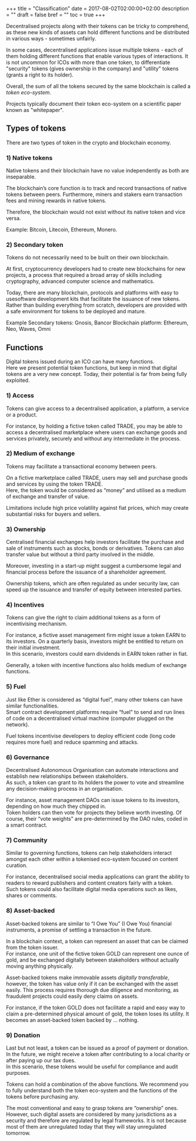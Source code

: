 +++
title = "Classification"
date = 2017-08-02T02:00:00+02:00
description = ""
draft = false
bref = ""
toc = true
+++

Decentralised projects along with their tokens can be tricky to comprehend, as these new kinds of assets can hold different functions and be distributed in various ways - sometimes unfairly. 

In some cases, decentralised applications issue multiple tokens - each of them holding different functions that enable various types of interactions. 
It is not uncommon for ICOs with more than one token, to differentiate  "security" tokens (gives ownership in the company) and "utility" tokens (grants a right to its holder).

Overall, the sum of all the tokens secured by the same blockchain is called a _token eco-system_.

Projects typically document their token eco-system on a scientific paper known as "whitepaper". 



## Types of tokens

There are two types of token in the crypto and blockchain economy.


### 1) Native tokens

Native tokens and their blockchain have no value independently as both are inseparable.
 
The blockchain’s core function is to track and record transactions of native tokens between peers. Furthermore, miners and stakers earn transaction fees and mining rewards in native tokens.

Therefore, the blockchain would not exist without its native token and vice versa.

Example: Bitcoin, Litecoin, Ethereum, Monero.


### 2) Secondary token

Tokens do not necessarily need to be built on their own blockchain.  

At first, cryptocurrency developers had to create new blockchains for new projects, a process that required a broad array of skills including cryptography, advanced computer science and mathematics.  

Today, there are many blockchain, protocols and platforms with easy to usesoftware development kits that facilitate the issuance of new tokens. 
Rather than building everything from scratch, developers are provided with a safe environment for tokens to be deployed and mature. 

Example
Secondary tokens: Gnosis, Bancor
Blockchain platform: Ethereum, Neo, Waves, Omni



## Functions

Digital tokens issued during an ICO can have many functions.  
Here we present potential token functions, but keep in mind that digital tokens are a very new concept. 
Today, their potential is far from being fully exploited.


### 1) Access

Tokens can give access to a decentralised application, a platform, a service or a product.  

For instance, by holding a fictive token called TRADE, you may be able to access a decentralised marketplace where users can exchange goods and services privately, securely and without any intermediate in the process.


### 2) Medium of exchange

Tokens may facilitate a transactional economy between peers. 

On a fictive marketplace called TRADE, users may sell and purchase goods and services by using the token TRADE.  
Here, the token would be considered as “money” and utilised as a medium of exchange and transfer of value.

Limitations include high price volatility against fiat prices, which may create substantial risks for buyers and sellers.


### 3) Ownership

Centralised financial exchanges help investors facilitate the purchase and sale of instruments such as stocks, bonds or derivatives.  Tokens can also transfer value but without a third party involved in the middle.  

Moreover, investing in a start-up might suggest a cumbersome legal and financial process before the issuance of a shareholder agreement. 

Ownership tokens, which are often regulated as under security law, can speed up the issuance and transfer of equity between interested parties. 


### 4) Incentives

Tokens can give the right to claim additional tokens as a form of incentivising mechanism.  

For instance, a fictive asset management firm might issue a token EARN to its investors. On a quarterly basis, investors might be entitled to return on their initial investment.  
In this scenario, investors could earn dividends in EARN token rather in fiat. 

Generally, a token with incentive functions also holds medium of exchange functions.


### 5) Fuel

Just like Ether is considered as “digital fuel”, many other tokens can have similar functionalities.   
Smart contract development platforms require “fuel” to send and run lines of code on a decentralised virtual machine (computer plugged on the network).

Fuel tokens incentivise developers to deploy efficient code (long code requires more fuel) and reduce spamming and attacks.


### 6) Governance

Decentralised Autonomous Organisation can automate interactions and establish new relationships between stakeholders.   
As such, a token can grant to its holders the power to vote and streamline any decision-making process in an organisation.

For instance, asset management DAOs can issue tokens to its investors, depending on how much they chipped in.  
Token holders can then vote for projects they believe worth investing. Of course, their “vote weights” are pre-determined by the DAO rules, coded in a smart contract.



### 7) Community

Similar to governing functions, tokens can help stakeholders interact amongst each other within a tokenised eco-system focused on content curation.

For instance, decentralised social media applications can grant the ability to readers to reward publishers and content creators fairly with a token.  
Such tokens could also facilitate digital media operations such as likes, shares or comments.


### 8) Asset-backed

Asset-backed tokens are similar to “I Owe You” (I Owe You) financial instruments, a promise of settling a transaction in the future.  

In a blockchain context, a token can represent an asset that can be claimed from the token issuer.  
For instance, one unit of the fictive token GOLD can represent one ounce of gold, and be exchanged digitally between stakeholders without actually moving anything physically.  

Asset-backed tokens make immovable assets _digitally transferable_, however, the token has value only if it can be exchanged with the asset easily.
This process requires thorough due diligence and monitoring, as fraudulent projects could easily deny claims on assets.

For instance, if the token GOLD does not facilitate a rapid and easy way to claim a pre-determined physical amount of gold, the token loses its utility. 
It becomes an asset-backed token backed by … nothing.



### 9) Donation

Last but not least, a token can be issued as a proof of payment or donation.
In the future, we might receive a token after contributing to a local charity or after paying up our tax dues.  
In this scenario, these tokens would be useful for compliance and audit purposes.



Tokens can hold a combination of the above functions. We recommend you to fully understand both the token eco-system and the functions of the tokens before purchasing any.  

The most conventional and easy to grasp tokens are “ownership” ones.  
However, such digital assets are considered by many jurisdictions as a security and therefore are regulated by legal frameworks.  It is not because most of them are unregulated today that they will stay unregulated tomorrow.
